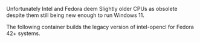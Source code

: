 Unfortunately Intel and Fedora deem Slightly older CPUs as obsolete despite them still being new enough to run Windows 11.

The following container builds the legacy version of intel-opencl for Fedora 42+ systems.